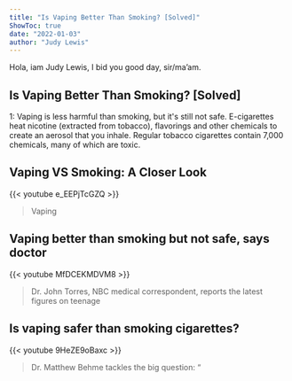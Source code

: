 ```yaml
---
title: "Is Vaping Better Than Smoking? [Solved]"
ShowToc: true 
date: "2022-01-03"
author: "Judy Lewis" 
---
```


Hola, iam Judy Lewis, I bid you good day, sir/ma’am.
## Is Vaping Better Than Smoking? [Solved]
1: Vaping is less harmful than smoking, but it's still not safe. E-cigarettes heat nicotine (extracted from tobacco), flavorings and other chemicals to create an aerosol that you inhale. Regular tobacco cigarettes contain 7,000 chemicals, many of which are toxic.

## Vaping VS Smoking: A Closer Look
{{< youtube e_EEPjTcGZQ >}}
>Vaping

## Vaping better than smoking but not safe, says doctor
{{< youtube MfDCEKMDVM8 >}}
>Dr. John Torres, NBC medical correspondent, reports the latest figures on teenage 

## Is vaping safer than smoking cigarettes?
{{< youtube 9HeZE9oBaxc >}}
>Dr. Matthew Behme tackles the big question: “

